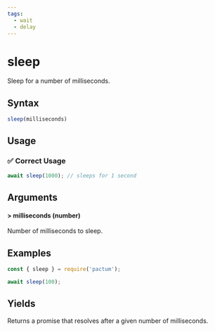 ```yaml
---
tags:
  - wait
  - delay
---
```


# sleep

Sleep for a number of milliseconds.

## Syntax

```js
sleep(milliseconds)
```

## Usage

### ✅  Correct Usage

```js
await sleep(1000); // sleeps for 1 second
```

## Arguments

#### > milliseconds (number)

Number of milliseconds to sleep.


## Examples

```js
const { sleep } = require('pactum');

await sleep(100);
```

## Yields

Returns a promise that resolves after a given number of milliseconds.